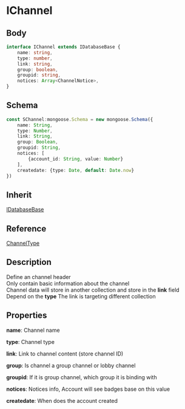 # IChannel

## Body

```typescript
interface IChannel extends IDatabaseBase {
    name: string,
    type: number,
    link: string,
    group: boolean,
    groupid: string,
    notices: Array<ChannelNotice>,
}
```

## Schema

```typescript
const SChannel:mongoose.Schema = new mongoose.Schema({
    name: String,
    type: Number,
    link: String,
    group: Boolean,
    groupid: String,
    notices: [
        {account_id: String, value: Number}
    ],
    createdate: {type: Date, default: Date.now}
})
```

## Inherit

[IDatabaseBase](./../base/IDatabaseBase.md)

## Reference

[ChannelType](./../utility/ChannelType.md)

## Description

Define an channel header\
Only contain basic information about the channel\
Channel data will store in another collection and store in the **link** field\
Depend on the **type** The link is targeting different collection

## Properties

**name**: Channel name

**type**: Channel type

**link**: Link to channel content (store channel ID)

**group**: Is channel a group channel or lobby channel

**groupid**: If it is group channel, which group it is binding with

**notices**: Notices info, Account will see badges base on this value

**createdate**: When does the account created